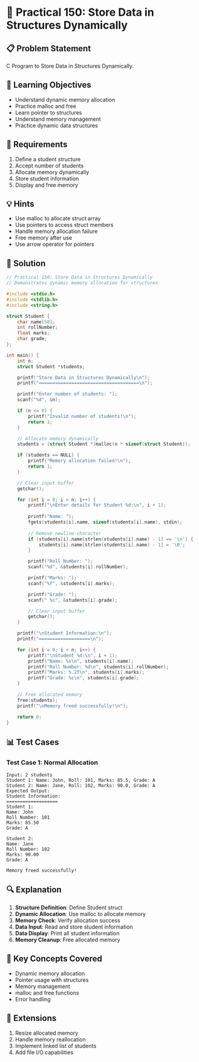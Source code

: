 # 🎯 Practical 150: Store Data in Structures Dynamically

## 📋 Problem Statement

C Program to Store Data in Structures Dynamically.

## 🎯 Learning Objectives

- Understand dynamic memory allocation
- Practice malloc and free
- Learn pointer to structures
- Understand memory management
- Practice dynamic data structures

## 📝 Requirements

1. Define a student structure
2. Accept number of students
3. Allocate memory dynamically
4. Store student information
5. Display and free memory

## 💡 Hints

- Use malloc to allocate struct array
- Use pointers to access struct members
- Handle memory allocation failure
- Free memory after use
- Use arrow operator for pointers

## 🔧 Solution

```c
// Practical 150: Store Data in Structures Dynamically
// Demonstrates dynamic memory allocation for structures

#include <stdio.h>
#include <stdlib.h>
#include <string.h>

struct Student {
    char name[50];
    int rollNumber;
    float marks;
    char grade;
};

int main() {
    int n;
    struct Student *students;

    printf("Store Data in Structures Dynamically\n");
    printf("=====================================\n");

    printf("Enter number of students: ");
    scanf("%d", &n);

    if (n <= 0) {
        printf("Invalid number of students!\n");
        return 1;
    }

    // Allocate memory dynamically
    students = (struct Student *)malloc(n * sizeof(struct Student));

    if (students == NULL) {
        printf("Memory allocation failed!\n");
        return 1;
    }

    // Clear input buffer
    getchar();

    for (int i = 0; i < n; i++) {
        printf("\nEnter details for Student %d:\n", i + 1);
        
        printf("Name: ");
        fgets(students[i].name, sizeof(students[i].name), stdin);
        
        // Remove newline character
        if (students[i].name[strlen(students[i].name) - 1] == '\n') {
            students[i].name[strlen(students[i].name) - 1] = '\0';
        }

        printf("Roll Number: ");
        scanf("%d", &students[i].rollNumber);

        printf("Marks: ");
        scanf("%f", &students[i].marks);

        printf("Grade: ");
        scanf(" %c", &students[i].grade);

        // Clear input buffer
        getchar();
    }

    printf("\nStudent Information:\n");
    printf("===================\n");

    for (int i = 0; i < n; i++) {
        printf("\nStudent %d:\n", i + 1);
        printf("Name: %s\n", students[i].name);
        printf("Roll Number: %d\n", students[i].rollNumber);
        printf("Marks: %.2f\n", students[i].marks);
        printf("Grade: %c\n", students[i].grade);
    }

    // Free allocated memory
    free(students);
    printf("\nMemory freed successfully!\n");

    return 0;
}
```

## 📊 Test Cases

### Test Case 1: Normal Allocation
```
Input: 2 students
Student 1: Name: John, Roll: 101, Marks: 85.5, Grade: A
Student 2: Name: Jane, Roll: 102, Marks: 90.0, Grade: A
Expected Output:
Student Information:
===================
Student 1:
Name: John
Roll Number: 101
Marks: 85.50
Grade: A

Student 2:
Name: Jane
Roll Number: 102
Marks: 90.00
Grade: A

Memory freed successfully!
```

## 🔍 Explanation

1. **Structure Definition**: Define Student struct
2. **Dynamic Allocation**: Use malloc to allocate memory
3. **Memory Check**: Verify allocation success
4. **Data Input**: Read and store student information
5. **Data Display**: Print all student information
6. **Memory Cleanup**: Free allocated memory

## 🎯 Key Concepts Covered

- Dynamic memory allocation
- Pointer usage with structures
- Memory management
- malloc and free functions
- Error handling

## 🚀 Extensions

1. Resize allocated memory
2. Handle memory reallocation
3. Implement linked list of students
4. Add file I/O capabilities
